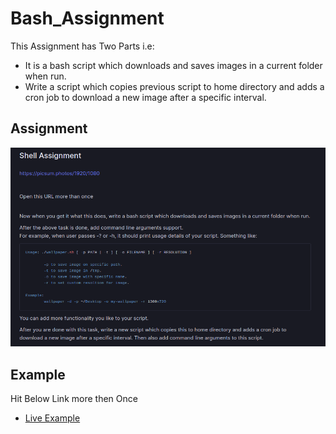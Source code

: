 # Bash_Assignment

This Assignment has Two Parts i.e:

- It is a bash script which downloads and saves images in a current folder when run.
- Write a script which copies previous script to home directory and adds a cron job to download a new image after a specific interval.

## Assignment

![Screenshot](task.png)

## Example

Hit Below Link more then Once

- [Live Example](https://picsum.photos/1920/1080)
